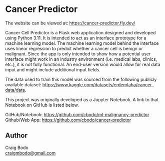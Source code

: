 # Cancer Predictor
The website can be viewed at: https://cancer-predictor.fly.dev/

Cancer Cell Predictor is a Flask web application designed and developed using Python 3.11. It is intended to act as an interface prototype for a machine learning model. The machine learning model behind the interface uses linear regression to predict whether a cancer cell is benign or malignant. Since the app is only intended to show how a potential user interface might work in an industry environment (i.e. medical labs, clinics, etc.), it is not fully functional. An end-user version would allow for real data input and might include additional input fields.

The data used to train this model was sourced from the following publicly available dataset: https://www.kaggle.com/datasets/erdemtaha/cancer-data/data.

This project was originally developed as a Jupyter Notebook. A link to that Notebook on GitHub is listed below.

GitHub/Notebook: https://github.com/cbodo/ml-malignancy-predictor \
Github/Web App: https://github.com/cbodo/cancer-predictor

## Author

Craig Bodo\
craigmbodo@gmail.com